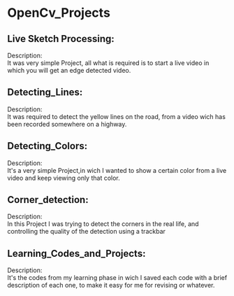 # OpenCv_Projects

## Live Sketch Processing:
Description:<br/>
It was very simple Project, all what is required is to start a live video in which you will get an edge detected video.<br/> 

## Detecting_Lines:
Description:<br/>
It was required to detect the yellow lines on the road, from a video wich has been recorded somewhere on a highway.<br/>

## Detecting_Colors:
Description:<br/>
It's a very simple Project,in wich I wanted to show a certain color from a live video and keep viewing only that color.<br/>

## Corner_detection:
Description:<br/>
In this Project I was trying to detect the corners in the real life, and controlling the quality of the detection using a trackbar
## Learning_Codes_and_Projects:
Description:<br/>
It's the codes from my learning phase in wich I saved each code with a brief description of each one, to make it easy for me for revising or whatever.<br/>
